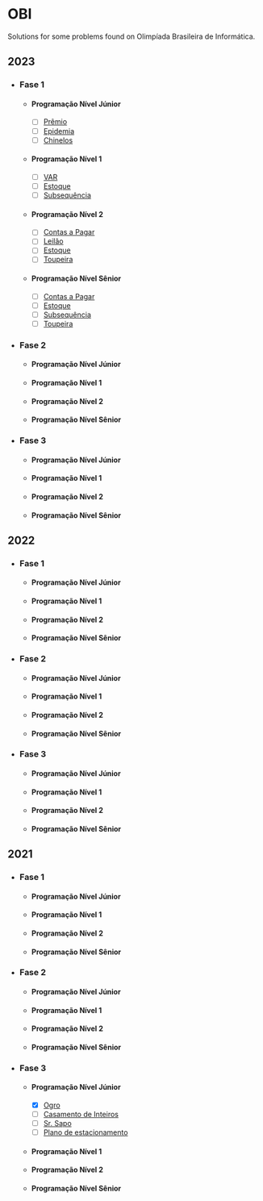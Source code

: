 # OBI
Solutions for some problems found on Olimpíada Brasileira de Informática.

## 2023

- ### Fase 1
  * #### Programação Nível Júnior
    - [ ] [Prêmio](https://neps.academy/br/exercise/2313)
    - [ ] [Epidemia](https://neps.academy/br/exercise/2316)
    - [ ] [Chinelos](https://neps.academy/br/exercise/2317)
  * #### Programação Nível 1
    - [ ] [VAR](https://neps.academy/br/exercise/2318)
    - [ ] [Estoque](https://neps.academy/br/exercise/2319)
    - [ ] [Subsequência](https://neps.academy/br/exercise/2320)
  * #### Programação Nível 2
    - [ ] [Contas a Pagar](https://neps.academy/br/exercise/2321)
    - [ ] [Leilão](https://neps.academy/br/exercise/2322)
    - [ ] [Estoque](https://neps.academy/br/exercise/2319)
    - [ ] [Toupeira](https://neps.academy/br/exercise/2323)
  * #### Programação Nível Sênior
    - [ ] [Contas a Pagar](https://neps.academy/br/exercise/2321)
    - [ ] [Estoque](https://neps.academy/br/exercise/2319)
    - [ ] [Subsequência](https://neps.academy/br/exercise/2320)
    - [ ] [Toupeira](https://neps.academy/br/exercise/2323)
- ### Fase 2
  * #### Programação Nível Júnior
  * #### Programação Nível 1
  * #### Programação Nível 2
  * #### Programação Nível Sênior
- ### Fase 3
  * #### Programação Nível Júnior
  * #### Programação Nível 1
  * #### Programação Nível 2
  * #### Programação Nível Sênior


## 2022

- ### Fase 1
  * #### Programação Nível Júnior
  * #### Programação Nível 1
  * #### Programação Nível 2
  * #### Programação Nível Sênior
- ### Fase 2
  * #### Programação Nível Júnior
  * #### Programação Nível 1
  * #### Programação Nível 2
  * #### Programação Nível Sênior
- ### Fase 3
  * #### Programação Nível Júnior
  * #### Programação Nível 1
  * #### Programação Nível 2
  * #### Programação Nível Sênior

## 2021

- ### Fase 1
  * #### Programação Nível Júnior
  * #### Programação Nível 1
  * #### Programação Nível 2
  * #### Programação Nível Sênior
- ### Fase 2
  * #### Programação Nível Júnior
  * #### Programação Nível 1
  * #### Programação Nível 2
  * #### Programação Nível Sênior
- ### Fase 3
  * #### Programação Nível Júnior
    - [x] [Ogro](https://neps.academy/br/exercise/1772) 
    - [ ] [Casamento de Inteiros](https://neps.academy/br/exercise/1773)
    - [ ] [Sr. Sapo](https://neps.academy/br/exercise/1775)
    - [ ] [Plano de estacionamento](https://neps.academy/br/source/81)
  * #### Programação Nível 1
  * #### Programação Nível 2
  * #### Programação Nível Sênior
